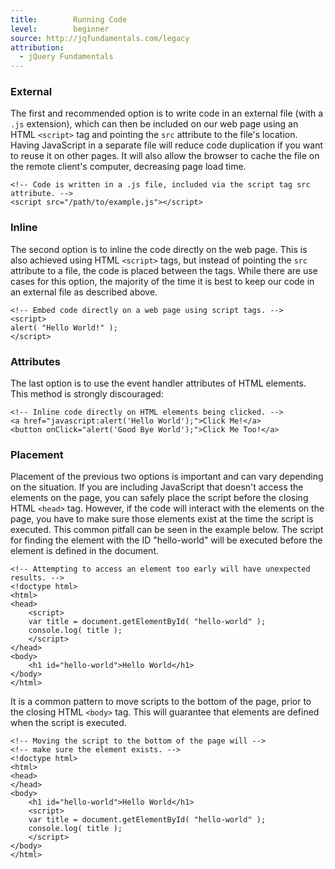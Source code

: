 ```yaml
---
title:        Running Code
level:        beginner
source: http://jqfundamentals.com/legacy
attribution:
  - jQuery Fundamentals
---
```


### External

The first and recommended option is to write code in an external file (with a `.js` extension), which can then be included on our web page using an HTML `<script>` tag and pointing the `src` attribute to the file's location. Having JavaScript in a separate file will reduce code duplication if you want to reuse it on other pages. It will also allow the browser to cache the file on the remote client's computer, decreasing page load time.

```
<!-- Code is written in a .js file, included via the script tag src attribute. -->
<script src="/path/to/example.js"></script>
```
### Inline

The second option is to inline the code directly on the web page. This is also achieved using HTML `<script>` tags, but instead of pointing the `src` attribute to a file, the code is placed between the tags. While there are use cases for this option, the majority of the time it is best to keep our code in an external file as described above.

```
<!-- Embed code directly on a web page using script tags. -->
<script>
alert( "Hello World!" );
</script>
```

### Attributes

The last option is to use the event handler attributes of HTML elements. This method is strongly discouraged:

```
<!-- Inline code directly on HTML elements being clicked. -->
<a href="javascript:alert('Hello World');">Click Me!</a>
<button onClick="alert('Good Bye World');">Click Me Too!</a>
```

### Placement

Placement of the previous two options is important and can vary depending on the situation. If you are including JavaScript that doesn't access the elements on the page, you can safely place the script before the closing HTML `<head>` tag. However, if the code will interact with the elements on the page, you have to make sure those elements exist at the time the script is executed. This common pitfall can be seen in the example below. The script for finding the element with the ID "hello-world" will be executed before the element is defined in the document.

```
<!-- Attempting to access an element too early will have unexpected results. -->
<!doctype html>
<html>
<head>
	<script>
	var title = document.getElementById( "hello-world" );
	console.log( title );
	</script>
</head>
<body>
	<h1 id="hello-world">Hello World</h1>
</body>
</html>
```

It is a common pattern to move scripts to the bottom of the page, prior to the closing HTML `<body>` tag. This will guarantee that elements are defined when the script is executed.

```
<!-- Moving the script to the bottom of the page will -->
<!-- make sure the element exists. -->
<!doctype html>
<html>
<head>
</head>
<body>
	<h1 id="hello-world">Hello World</h1>
	<script>
	var title = document.getElementById( "hello-world" );
	console.log( title );
	</script>
</body>
</html>
```
